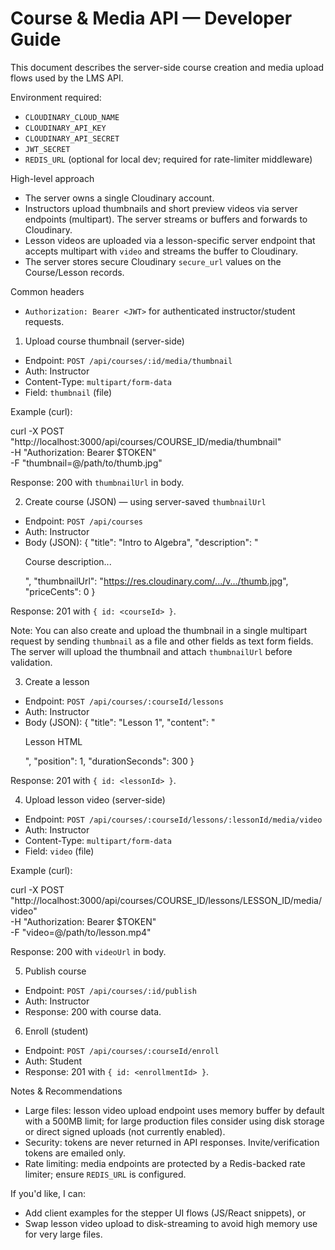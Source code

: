 # Course & Media API — Developer Guide

This document describes the server-side course creation and media upload flows used by the LMS API.

Environment required:

- `CLOUDINARY_CLOUD_NAME`
- `CLOUDINARY_API_KEY`
- `CLOUDINARY_API_SECRET`
- `JWT_SECRET`
- `REDIS_URL` (optional for local dev; required for rate-limiter middleware)

High-level approach

- The server owns a single Cloudinary account.
- Instructors upload thumbnails and short preview videos via server endpoints (multipart). The server streams or buffers and forwards to Cloudinary.
- Lesson videos are uploaded via a lesson-specific server endpoint that accepts multipart with `video` and streams the buffer to Cloudinary.
- The server stores secure Cloudinary `secure_url` values on the Course/Lesson records.

Common headers

- `Authorization: Bearer <JWT>` for authenticated instructor/student requests.

1. Upload course thumbnail (server-side)

- Endpoint: `POST /api/courses/:id/media/thumbnail`
- Auth: Instructor
- Content-Type: `multipart/form-data`
- Field: `thumbnail` (file)

Example (curl):

curl -X POST "http://localhost:3000/api/courses/COURSE_ID/media/thumbnail" \
 -H "Authorization: Bearer $TOKEN" \
 -F "thumbnail=@/path/to/thumb.jpg"

Response: 200 with `thumbnailUrl` in body.

2. Create course (JSON) — using server-saved `thumbnailUrl`

- Endpoint: `POST /api/courses`
- Auth: Instructor
- Body (JSON):
  {
  "title": "Intro to Algebra",
  "description": "<p>Course description...</p>",
  "thumbnailUrl": "https://res.cloudinary.com/.../v.../thumb.jpg",
  "priceCents": 0
  }

Response: 201 with `{ id: <courseId> }`.

Note: You can also create and upload the thumbnail in a single multipart request by sending `thumbnail` as a file and other fields as text form fields. The server will upload the thumbnail and attach `thumbnailUrl` before validation.

3. Create a lesson

- Endpoint: `POST /api/courses/:courseId/lessons`
- Auth: Instructor
- Body (JSON):
  {
  "title": "Lesson 1",
  "content": "<p>Lesson HTML</p>",
  "position": 1,
  "durationSeconds": 300
  }

Response: 201 with `{ id: <lessonId> }`.

4. Upload lesson video (server-side)

- Endpoint: `POST /api/courses/:courseId/lessons/:lessonId/media/video`
- Auth: Instructor
- Content-Type: `multipart/form-data`
- Field: `video` (file)

Example (curl):

curl -X POST "http://localhost:3000/api/courses/COURSE_ID/lessons/LESSON_ID/media/video" \
 -H "Authorization: Bearer $TOKEN" \
 -F "video=@/path/to/lesson.mp4"

Response: 200 with `videoUrl` in body.

5. Publish course

- Endpoint: `POST /api/courses/:id/publish`
- Auth: Instructor
- Response: 200 with course data.

6. Enroll (student)

- Endpoint: `POST /api/courses/:courseId/enroll`
- Auth: Student
- Response: 201 with `{ id: <enrollmentId> }`.

Notes & Recommendations

- Large files: lesson video upload endpoint uses memory buffer by default with a 500MB limit; for large production files consider using disk storage or direct signed uploads (not currently enabled).
- Security: tokens are never returned in API responses. Invite/verification tokens are emailed only.
- Rate limiting: media endpoints are protected by a Redis-backed rate limiter; ensure `REDIS_URL` is configured.

If you'd like, I can:

- Add client examples for the stepper UI flows (JS/React snippets), or
- Swap lesson video upload to disk-streaming to avoid high memory use for very large files.
